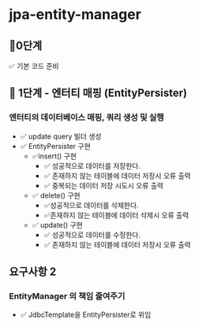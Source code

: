 # jpa-entity-manager

## 📍0단계
✅ 기본 코드 준비

## 📍 1단계 - 엔터티 매핑 (EntityPersister)
### 엔터티의 데이터베이스 매핑, 쿼리 생성 및 실행
- ✅ update query 빌더 생성
- ✅ EntityPersister 구현
  - ✅️insert() 구현
    - ✅️ 성공적으로 데이터를 저장한다.
    - ✅️ 존재하지 않는 테이블에 데이터 저장시 오류 출력
    - ✅️ 중복되는 데이터 저장 시도시 오류 출력
  - ✅️ delete() 구현
    - ✅️성공적으로 데이터를 삭제한다.
    - ✅️존재하지 않는 테이블에 데이터 삭제시 오류 출력
  - ✅ update() 구현
    - ✅️ 성공적으로 데이터를 수정한다.
    - ✅️ 존재하지 않는 테이블에 데이터 저장시 오류 출력

## 요구사항 2
### EntityManager 의 책임 줄여주기
- ✅ JdbcTemplate을 EntityPersister로 위임
